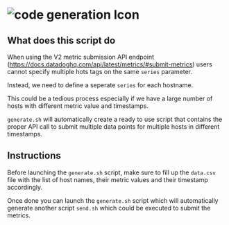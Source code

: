 # <img src="https://cdn.pixabay.com/photo/2016/10/15/15/17/digital-1742679_1280.jpg" alt="code generation Icon" width="" height="">

## What does this script do

When using the V2 metric submission API endpoint (https://docs.datadoghq.com/api/latest/metrics/#submit-metrics) users cannot specify multiple hots tags on the same `series` parameter.

Instead, we need to define a seperate `series` for each hostname.

This could be a tedious process especially if we have a large number of hosts with different metric value and timestamps.

`generate.sh` will automatically create a ready to use script that contains the proper API call to submit multiple data points for multiple hosts in different timestamps. 

## Instructions

Before launching the `generate.sh` script, make sure to fill up the `data.csv` file with the list of host names, their metric values and their timestamp accordingly.

Once done you can launch the `generate.sh` script which will automatically generate another script `send.sh` which could be executed to submit the metrics. 
